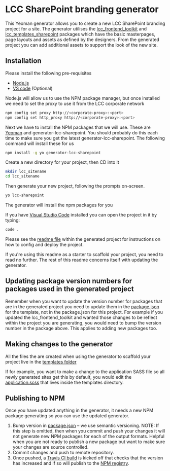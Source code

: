 # LCC SharePoint branding generator
This Yeoman generator allows you to create a new LCC SharePoint branding project for a site. The generator utilises the [lcc_frontend_toolkit](https://github.com/lccgov/lcc_frontend_toolkit) and [lcc_templates_sharepoint](https://github.com/lccgov/lcc_templates_sharepoint) packages which have the basic masterpages, page layouts and assets as defined by the designers. From the generated project you can add additional assets to support the look of the new site.

## Installation
Please install the following pre-requisites
- [Node.js](https://nodejs.org/en/)
- [VS code](https://code.visualstudio.com/Download) (Optional)

Node.js will allow us to use the NPM package manager, but once installed we need to set the proxy to use it from the LCC corporate network
```sh
npm config set proxy http://<corporate-proxy>:<port>
npm config set http_proxy http://<corporate-proxy>:<port>
```

Next we have to install the NPM packages that we will use. These are [Yeoman](http://yeoman.io) and generator-lcc-sharepoint. You should probably do this each time to make sure you get the latest generator-lcc-sharepoint.
The following command will install these for us
```bash
npm install -g yo generator-lcc-sharepoint
```

Create a new directory for your project, then CD into it

```bash
mkdir lcc_sitename
cd lcc_sitename
```

Then generate your new project, following the prompts on-screen.

```bash
yo lcc-sharepoint
```

The generator will install the npm packages for you

If you have [Visual Studio Code](ttps://code.visualstudio.com/) installed you can open the project in it by typing:

```bash
code .
```

Please see the [readme file](https://github.com/lccgov/generator-lcc-sharepoint/blob/master/generators/app/templates/readme.md) within the generated project for instructions on how to config and deploy the project.

If you're using this readme as a starter to scaffold your project, you need to read no further. The rest of this readme concerns itself with updating the generator.

## Updating package version numbers for packages used in the generated project
Remember when you want to update the version number for packages that are in the generated project you need to update them 
in the [package.json](https://github.com/lccgov/generator-lcc-sharepoint/blob/master/generators/app/templates/package.json) for the template, not in the package.json for this project. For example if you updated the lcc_frontend_toolkit and wanted those changes to be reflect within the project you are generating, you would need to bump the version number in the package above. This applies to adding new packages too.

## Making changes to the generator
All the files the are created when using the generator to scaffold your project live in the [templates folder](https://github.com/lccgov/generator-lcc-sharepoint/tree/master/generators/app/templates)

If for example, you want to make a change to the application SASS file so all newly generated sites get this by default, you would edit the [application.scss](https://github.com/lccgov/generator-lcc-sharepoint/blob/master/generators/app/templates/app/assets/sass/application.scss) that lives inside the templates directory.

## Publishing to NPM

Once you have updated anything in the generator, it needs a new NPM package generating so you can use the updated generator.

1. Bump version in [package.json](https://github.com/lccgov/generator-lcc-sharepoint/blob/master/package.json) – we use semantic versioning. NOTE: If this step is omitted, then when you commit and push your changes it will not generate new NPM packages for each of the output formats. Helpful when you are not ready to publish a new package but want to make sure your changes are source controlled.
2. Commit changes and push to remote repository.
3. Once pushed, a [Travis CI build](https://travis-ci.org/lccgov/generator-lcc-sharepoint) is kicked off that checks that the version has increased and if so will publish to the [NPM registry](https://www.npmjs.com/package/generator-lcc-sharepoint).
